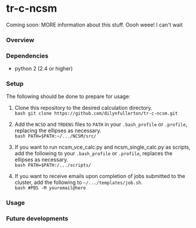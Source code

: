 # tr-c-ncsm
Coming soon: MORE information about this stuff. Oooh weee! I can't wait

### Overview

### Dependencies
* python 2 (2.4 or higher)

### Setup
The following should be done to prepare for usage:

1. Clone this repository to the desired calculation directory.  
```bash git clone https://github.com/dilynfullerton/tr-c-ncsm.git```

2. Add the `NCSD` and `TRDENS` files to `PATH` in your `.bash_profile`
or `.profile`, replacing the ellipses as necessary.  
```bash PATH=$PATH:~/.../NCSM/src/```

3. If you want to run ncsm\_vce\_calc.py and ncsm\_single\_calc.py as
scripts, add the following to your `.bash_profile` or `.profile`, replaces
the ellipses as necessary.  
```bash PATH=$PATH:/.../scripts/```

4. If you want to receive emails upon completion of jobs submitted to
the cluster, add the following to `~/.../templates/job.sh`.  
```bash #PBS -M youremail@here```

### Usage

### Future developments
